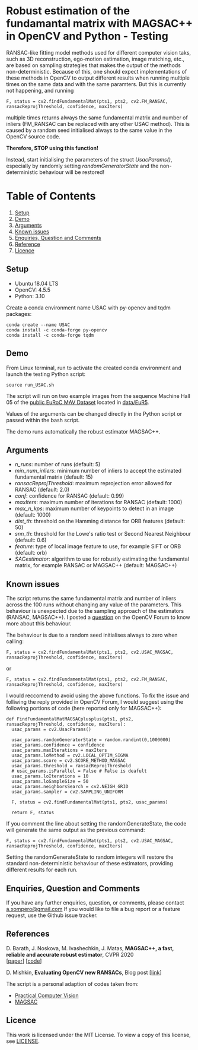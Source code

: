 # Robust estimation of the fundamantal matrix with MAGSAC++ in OpenCV and Python - Testing

RANSAC-like fitting model methods used for different computer vision taks, such as 3D reconstruction, ego-motion estimation, image matching, etc., are based on sampling strategies that makes the output of the methods non-deterministic. Because of this, one should expect implementations of these methods in OpenCV to output different results when running multiple times on the same data and with the same paramters. But this is currently not happening, and running 
```
F, status = cv2.findFundamentalMat(pts1, pts2, cv2.FM_RANSAC, ransacReprojThreshold, confidence, maxIters)
```
multiple times returns always the same fundamental matrix and number of inliers (FM_RANSAC can be replaced with any other USAC method). This is caused by a random seed initialised always to the same value in the OpenCV source code. 

**Therefore, STOP using this function!**

Instead, start initialising the parameters of the struct _UsacParams()_, especially by randomly setting _randomGeneratorState_ and the non-deterministic behaviour will be restored!


# Table of Contents

1. [Setup](#setup)
2. [Demo](#demo)
3. [Arguments](#arguments)
4. [Known issues](#known-issues)
5. [Enquiries, Question and Comments](#enquiries-question-and-comments)
6. [Reference](#references)
7. [Licence](#licence)


## Setup
* Ubuntu 18.04 LTS
* OpenCV: 4.5.5
* Python: 3.10

Create a conda environment name USAC with py-opencv and tqdm packages:

```
conda create --name USAC
conda install -c conda-forge py-opencv
conda install -c conda-forge tqdm
```

## Demo

From Linux terminal, run to activate the created conda environment and launch the testing Python script:
```
source run_USAC.sh
```

The script will run on two example images from the sequence Machine Hall 05 of the [public EuRoC MAV Dataset](https://projects.asl.ethz.ch/datasets/doku.php?id=kmavvisualinertialdatasets) located in [data/EuR5](data).

Values of the arguments can be changed directly in the Python script or passed within the bash script.

The demo runs automatically the robust estimator MAGSAC++. 


## Arguments
* _n_runs_: number of runs (default: 5)
* _min_num_inliers_: minimum number of inliers to accept the estimated fundamental matrix (default: 15)
* _ransacReprojThreshold_: maximum reprojection error allowed for RANSAC (default: 2.0)
* _conf_: confidence for RANSAC (default: 0.99)
* _maxIters_: maximum number of iterations for RANSAC (default: 1000)
* _max_n_kps_: maximum number of keypoints to detect in an image (default: 1000)
* _dist_th_: threshold on the Hamming distance for ORB features (default: 50)
* _snn_th_: threshold for the Lowe's ratio test or Second Nearest Neighbour (default: 0.6)
* _feature_: type of local image feature to use, for example SIFT or ORB (default: orb)
* _SACestimator_: algorithm to use for robustly estimating the fundamental matrix, for example RANSAC or MAGSAC++ (default: MAGSAC++)

## Known issues

The script returns the same fundamental matrix and number of inliers across the 100 runs without changing any value of the parameters. This behaviour is unexpected due to the sampling approach of the estimators (RANSAC, MAGSAC++). I posted a [question](https://forum.opencv.org/t/ransac-like-estimators-not-random-across-multiple-runs/9086) on the OpenCV Forum to know more about this behaviour. 

The behaviour is due to a random seed initialises always to zero when calling:
```
F, status = cv2.findFundamentalMat(pts1, pts2, cv2.USAC_MAGSAC, ransacReprojThreshold, confidence, maxIters)
```
or
```
F, status = cv2.findFundamentalMat(pts1, pts2, cv2.FM_RANSAC, ransacReprojThreshold, confidence, maxIters)
```

I would reccomend to avoid using the above functions. To fix the issue and folliwing the reply provided in OpenCV Forum, I would suggest using the following portions of code (here reported only for MAGSAC++):
```
def FindFundamentalMatMAGSACplusplus(pts1, pts2, ransacReprojThreshold, confidence, maxIters):
  usac_params = cv2.UsacParams()

  usac_params.randomGeneratorState = random.randint(0,1000000)
  usac_params.confidence = confidence
  usac_params.maxIterations = maxIters
  usac_params.loMethod = cv2.LOCAL_OPTIM_SIGMA
  usac_params.score = cv2.SCORE_METHOD_MAGSAC
  usac_params.threshold = ransacReprojThreshold
  # usac_params.isParallel = False # False is deafult
  usac_params.loIterations = 10
  usac_params.loSampleSize = 50
  usac_params.neighborsSearch = cv2.NEIGH_GRID
  usac_params.sampler = cv2.SAMPLING_UNIFORM

  F, status = cv2.findFundamentalMat(pts1, pts2, usac_params)

  return F, status
```

If you comment the line about setting the randomGenerateState, the code will generate the same output  as the previous command:
```
F, status = cv2.findFundamentalMat(pts1, pts2, cv2.USAC_MAGSAC, ransacReprojThreshold, confidence, maxIters)
```

Setting the randomGenerateState to random integers will restore the standard non-deterministic behaviour of these estimators, providing different results for each run. 


## Enquiries, Question and Comments

If you have any further enquiries, question, or comments, please contact a.xompero@gmail.com If you would like to file a bug report or a feature request, use the Github issue tracker. 

## References

D. Barath, J. Noskova, M. Ivashechkin, J. Matas, **MAGSAC++, a fast, reliable and accurate robust estimator**, CVPR 2020  
[[paper](https://openaccess.thecvf.com/content_CVPR_2020/papers/Barath_MAGSAC_a_Fast_Reliable_and_Accurate_Robust_Estimator_CVPR_2020_paper.pdf)] [[code](https://github.com/danini/magsac)]

D. Mishkin, **Evaluating OpenCV new RANSACs**, Blog post [[link](https://ducha-aiki.github.io/wide-baseline-stereo-blog/2021/05/17/OpenCV-New-RANSACs.html)]


The script is a personal adaption of codes taken from:
* [Practical Computer Vision](https://www.programcreek.com/python/?code=PacktPublishing%2FPractical-Computer-Vision%2FPractical-Computer-Vision-master%2FChapter08%2F08_compute_F_mat.py)
* [MAGSAC](https://github.com/danini/magsac/blob/master/examples/example_fundamental_matrix.ipynb)

## Licence

This work is licensed under the MIT License. To view a copy of this license, see [LICENSE](LICENSE).
